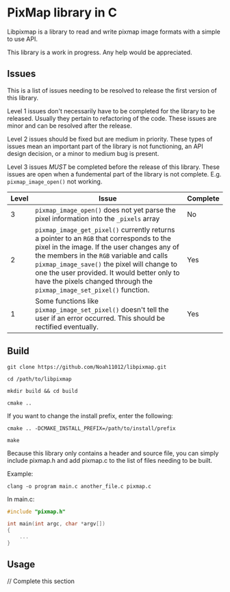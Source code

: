 # PixMap library in C
Libpixmap is a library to read and write pixmap image formats with a simple to use API.

This library is a work in progress. Any help would be appreciated.

## Issues
This is a list of issues needing to be resolved to release the first version of this library.

Level 1 issues don't necessarily have to be completed for the library to be released. Usually they pertain to refactoring of the code. These issues are minor and can be resolved after the release.

Level 2 issues should be fixed but are medium in priority. These types of issues mean an important part of the library is not functioning, an API design decision, or a minor to medium bug is present.

Level 3 issues *MUST* be completed before the release of this library. These issues are open when a fundemental part of the library is not complete. E.g. `pixmap_image_open()` not working.

| Level | Issue | Complete |
|-------|-------|--------- |
| 3     | `pixmap_image_open()` does not yet parse the pixel information into the `_pixels` array | No |
| 2     | `pixmap_image_get_pixel()` currently returns a pointer to an `RGB` that corresponds to the pixel in the image. If the user changes any of the members in the `RGB` variable and calls `pixmap_image_save()` the pixel will change to one the user provided. It would better only to have the pixels changed through the `pixmap_image_set_pixel()` function. | Yes |
| 1     | Some functions like `pixmap_image_set_pixel()` doesn't tell the user if an error occurred. This should be rectified eventually. | Yes |

## Build

`git clone https://github.com/Noah11012/libpixmap.git`

`cd /path/to/libpixmap`

`mkdir build && cd build`

`cmake ..`

If you want to change the install prefix, enter the following:

`cmake .. -DCMAKE_INSTALL_PREFIX=/path/to/install/prefix`

`make`

Because this library only contains a header and source file, you can simply include pixmap.h and add pixmap.c to the list of files needing to be built.

Example:

`clang -o program main.c another_file.c pixmap.c`

In main.c:

```c
#include "pixmap.h"

int main(int argc, char *argv[])
{
    ...
}
```

## Usage

// Complete this section